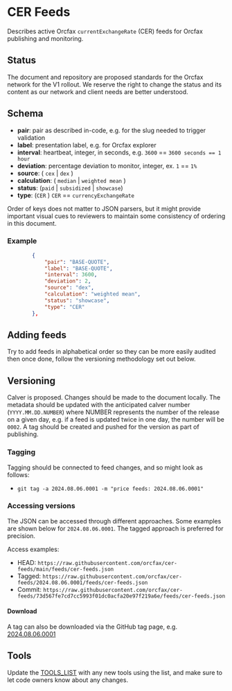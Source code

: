 # CER Feeds

Describes active Orcfax `currentExchangeRate` (CER) feeds for Orcfax publishing
and monitoring.

## Status

The document and repository are proposed standards for the Orcfax network for
the V1 rollout. We reserve the right to change the status and its content as our
network and client needs are better understood.

## Schema

<!-- markdownlint-disable -->

* **pair**: pair as described in-code, e.g. for the slug needed to trigger validation
* **label**: presentation label, e.g. for Orcfax explorer
* **interval**: heartbeat, integer, in seconds, e.g. `3600` == `3600 seconds == 1 hour`
* **deviation**: percentage deviation to monitor, integer, ex. `1` == `1%`
* **source**: ( `cex` | `dex` )
* **calculation**: ( `median` | `weighted mean` )
* **status**: (`paid` | `subsidized` | `showcase`)
* **type**: (`CER` ) `CER` == `currencyExchangeRate`

<!-- markdownlint-enable -->

Order of keys does not matter to JSON parsers, but it might provide important
visual cues to reviewers to maintain some consistency of ordering in this
document.

### Example

```json
        {
            "pair": "BASE-QUOTE",
            "label": "BASE-QUOTE",
            "interval": 3600,
            "deviation": 2,
            "source": "dex",
            "calculation": "weighted mean",
            "status": "showcase",
            "type": "CER"
        },
```

## Adding feeds

Try to add feeds in alphabetical order so they can be more easily audited then
once done, follow the versioning methodology set out below.

## Versioning

Calver is proposed. Changes should be made to the document locally. The metadata
should be updated with the anticipated calver number (`YYYY.MM.DD.NUMBER`) where
NUMBER represents the number of the release on a given day, e.g. if a feed is
updated twice in one day, the number  will be `0002`. A tag should be created
and pushed for the version as part of publishing.

### Tagging

Tagging should be connected to feed changes, and so might look as follows:

* `git tag -a 2024.08.06.0001 -m "price feeds: 2024.08.06.0001"`

### Accessing versions

The JSON can be accessed through different approaches. Some examples are shown
below for `2024.08.06.0001`. The tagged approach is preferred for precision.

Access examples:

* HEAD: `https://raw.githubusercontent.com/orcfax/cer-feeds/main/feeds/cer-feeds.json`
* Tagged: `https://raw.githubusercontent.com/orcfax/cer-feeds/2024.08.06.0001/feeds/cer-feeds.json`
* Commit: `https://raw.githubusercontent.com/orcfax/cer-feeds/73d567fe7cd7cc5993f01dc0acfa20e97f219a6e/feeds/cer-feeds.json`

#### Download

A tag can also be downloaded via the GitHub tag page, e.g. [2024.08.06.0001][#1]

[#1]: https://github.com/orcfax/cer-feeds/releases/tag/2024.08.06.0001

## Tools

Update the [TOOLS_LIST](TOOLS_LIST) with any new tools using the list, and make
sure to let code owners know about any changes.
